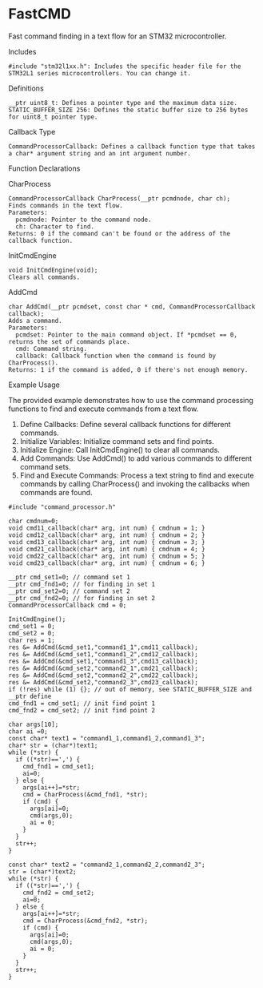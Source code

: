 # FastCMD
Fast command finding in a text flow for an STM32 microcontroller.

Includes
```
#include "stm32l1xx.h": Includes the specific header file for the STM32L1 series microcontrollers. You can change it.
```
Definitions
```
__ptr uint8_t: Defines a pointer type and the maximum data size.
STATIC_BUFFER_SIZE 256: Defines the static buffer size to 256 bytes for uint8_t pointer type.
```
Callback Type
```
CommandProcessorCallback: Defines a callback function type that takes a char* argument string and an int argument number.
```

Function Declarations

CharProcess
```
CommandProcessorCallback CharProcess(__ptr pcmdnode, char ch);
Finds commands in the text flow.
Parameters:
  pcmdnode: Pointer to the command node.
  ch: Character to find.
Returns: 0 if the command can't be found or the address of the callback function.
```

InitCmdEngine
```
void InitCmdEngine(void);
Clears all commands.
```

AddCmd
```
char AddCmd(__ptr pcmdset, const char * cmd, CommandProcessorCallback callback);
Adds a command.
Parameters:
  pcmdset: Pointer to the main command object. If *pcmdset == 0, returns the set of commands place.
  cmd: Command string.
  callback: Callback function when the command is found by CharProcess().
Returns: 1 if the command is added, 0 if there's not enough memory.
```

Example Usage

The provided example demonstrates how to use the command processing functions to find and execute commands from a text flow.

1. Define Callbacks: Define several callback functions for different commands.
2. Initialize Variables: Initialize command sets and find points.
3. Initialize Engine: Call InitCmdEngine() to clear all commands.
4. Add Commands: Use AddCmd() to add various commands to different command sets.
5. Find and Execute Commands: Process a text string to find and execute commands by calling CharProcess() and invoking the callbacks when commands are found.

```
#include "command_processor.h"

char cmdnum=0;
void cmd11_callback(char* arg, int num) { cmdnum = 1; }
void cmd12_callback(char* arg, int num) { cmdnum = 2; }
void cmd13_callback(char* arg, int num) { cmdnum = 3; }
void cmd21_callback(char* arg, int num) { cmdnum = 4; }
void cmd22_callback(char* arg, int num) { cmdnum = 5; }
void cmd23_callback(char* arg, int num) { cmdnum = 6; }

__ptr cmd_set1=0; // command set 1
__ptr cmd_fnd1=0; // for finding in set 1
__ptr cmd_set2=0; // command set 2
__ptr cmd_fnd2=0; // for finding in set 2
CommandProcessorCallback cmd = 0;

InitCmdEngine();
cmd_set1 = 0;
cmd_set2 = 0;
char res = 1;
res &= AddCmd(&cmd_set1,"command1_1",cmd11_callback);
res &= AddCmd(&cmd_set1,"command1_2",cmd12_callback);
res &= AddCmd(&cmd_set1,"command1_3",cmd13_callback);
res &= AddCmd(&cmd_set2,"command2_1",cmd21_callback);
res &= AddCmd(&cmd_set2,"command2_2",cmd22_callback);
res &= AddCmd(&cmd_set2,"command2_3",cmd23_callback);
if (!res) while (1) {}; // out of memory, see STATIC_BUFFER_SIZE and __ptr define
cmd_fnd1 = cmd_set1; // init find point 1
cmd_fnd2 = cmd_set2; // init find point 2

char args[10];
char ai =0;
const char* text1 = "command1_1,command1_2,command1_3";
char* str = (char*)text1;
while (*str) {
  if ((*str)==',') {
    cmd_fnd1 = cmd_set1;
    ai=0;
  } else {
    args[ai++]=*str;
    cmd = CharProcess(&cmd_fnd1, *str);
    if (cmd) {
      args[ai]=0;
      cmd(args,0);
      ai = 0;
    }
  }
  str++;
}

const char* text2 = "command2_1,command2_2,command2_3";
str = (char*)text2;
while (*str) {
  if ((*str)==',') {
    cmd_fnd2 = cmd_set2;
    ai=0;
  } else {
    args[ai++]=*str;
    cmd = CharProcess(&cmd_fnd2, *str);
    if (cmd) {
      args[ai]=0;
      cmd(args,0);
      ai = 0;
    }
  }
  str++;
}
```

